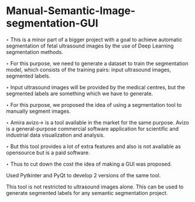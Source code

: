 # Manual-Semantic-Image-segmentation-GUI

‣ This is a minor part of a bigger project with a goal to achieve automatic segmentation of fetal ultrasound images by the use of Deep Learning segmentation methods.

‣ For this purpose, we need to generate a dataset to train the segmentation model, which consists of the training pairs: input ultrasound images, segmented labels.

‣ Input ultrasound images will be provided by the medical centres, but the segmented labels are something which we have to generate.

‣ For this purpose, we proposed the idea of using a segmentation tool to manually segment images.

‣ Amira avizo-> is a tool available in the market for the same purpose. Avizo is a general-purpose commercial software application for scientific and industrial data visualization and analysis.

‣ But this tool provides a lot of extra features and also is not available as opensource but is a paid software.

‣ Thus to cut down the cost the idea of making a GUI was proposed.

Used Pytkinter and PyQt to develop 2 versions of the same tool.

This tool is not restricted to ultrasound images alone. This can be used to generate segmented labels for any semantic segmentation project.
